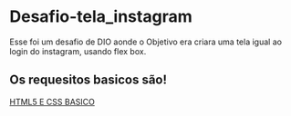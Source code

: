 # Desafio-tela_instagram
Esse foi um desafio de DIO aonde o Objetivo era criara uma tela igual ao login do instagram, usando flex box.

## Os requesitos basicos são!

[HTML5 E CSS BASICO](https://www.cursoemvideo.com/curso/html5/)

